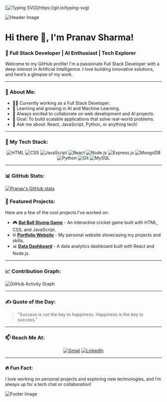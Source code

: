 [![Typing SVG](https://readme-typing-svg.demolab.com?font=Fira+Code&pause=1000&color=F7AB1B&center=true&vCenter=true&width=435&lines=I'm+Pranav+Sharma.;I'm+a+Full+Stack+developer.;Always+Learning+new+things.)](https://git.io/typing-svg)

![Header Image](https://user-images.githubusercontent.com/your-image-link-here.png)

# Hi there 👋, I'm Pranav Sharma!
### 🚀 Full Stack Developer | AI Enthusiast | Tech Explorer

Welcome to my GitHub profile! I'm a passionate Full Stack Developer with a deep interest in Artificial Intelligence. I love building innovative solutions, and here’s a glimpse of my work. 

---

### 🌟 **About Me**:
- 👨‍💻 Currently working as a Full Stack Developer.
- 🌱 Learning and growing in AI and Machine Learning.
- 🚀 Always excited to collaborate on web development and AI projects.
- 🎯 Goal: To build scalable applications that solve real-world problems.
- 💬 Ask me about: React, JavaScript, Python, or anything tech!

---

### 💼 **My Tech Stack**:
<div align="center">
  <img src="https://img.shields.io/badge/HTML-E34F26?style=for-the-badge&logo=html5&logoColor=white" alt="HTML" />
  <img src="https://img.shields.io/badge/CSS-1572B6?style=for-the-badge&logo=css3&logoColor=white" alt="CSS" />
  <img src="https://img.shields.io/badge/JavaScript-F7DF1E?style=for-the-badge&logo=javascript&logoColor=black" alt="JavaScript" />
  <img src="https://img.shields.io/badge/React-61DAFB?style=for-the-badge&logo=react&logoColor=black" alt="React" />
  <img src="https://img.shields.io/badge/Node.js-339933?style=for-the-badge&logo=nodedotjs&logoColor=white" alt="Node.js" />
  <img src="https://img.shields.io/badge/Express.js-000000?style=for-the-badge&logo=express&logoColor=white" alt="Express.js" />
  <img src="https://img.shields.io/badge/MongoDB-47A248?style=for-the-badge&logo=mongodb&logoColor=white" alt="MongoDB" />
  <img src="https://img.shields.io/badge/Python-3776AB?style=for-the-badge&logo=python&logoColor=white" alt="Python" />
  <img src="https://img.shields.io/badge/Git-F05032?style=for-the-badge&logo=git&logoColor=white" alt="Git" />
  <img src="https://img.shields.io/badge/MySQL-4479A1?style=for-the-badge&logo=mysql&logoColor=white" alt="MySQL" />
</div>

---

### 📊 **GitHub Stats**:
[![Pranav's GitHub stats](https://github-readme-stats.vercel.app/api?username=pranav0132)](https://github.com/pranav0132/github-readme-stats)

### 🚀 **Featured Projects**:
Here are a few of the cool projects I’ve worked on:

- 🎮 **[Bat Ball Stump Game](https://github.com/prnav0132/Game_The-Cricket)** - An interactive cricket game built with HTML, CSS, and JavaScript.
- 🌐 **[Portfolio Website](https://github.com/prnav0132/portfolio)** - My personal website showcasing my projects and skills.
- 📊 **[Data Dashboard](https://github.com/prnav0132/data-dashboard)** - A data analytics dashboard built with React and Node.js.

---

### 📈 **Contribution Graph**:
![GitHub Activity Graph](https://activity-graph.herokuapp.com/graph?username=prnav0132&theme=react-dark)

---

### ✍️ **Quote of the Day**:
> "Success is not the key to happiness. Happiness is the key to success."

---

### 📫 **Reach Me At**:
<div align="center">
  <a href="mailto:pranavs0191@gmail.com"><img src="https://img.shields.io/badge/Gmail-D14836?style=for-the-badge&logo=gmail&logoColor=white" alt="Gmail" /></a>
  <a href="https://www.linkedin.com/in/pranav0132/"><img src="https://img.shields.io/badge/LinkedIn-0077B5?style=for-the-badge&logo=linkedin&logoColor=white" alt="LinkedIn" /></a>
</div>

---

### 🔥 **Fun Fact**:
I love working on personal projects and exploring new technologies, and I’m always up for a tech chat or collaboration!

![Footer Image](https://user-images.githubusercontent.com/your-image-link-here.png)
